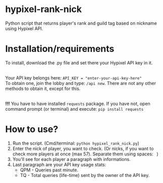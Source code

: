 # hypixel-rank-nick
Python script that returns player's rank and guild tag based on nickname using Hypixel API.

# Installation/requirements
To install, download the .py file and set there your Hypixel API key in it. <br /><br />

Your API key belongs here: `API_KEY = "enter-your-api-key-here"` <br />
To obtain one, join the lobby and type: `/api new`. There are not any other methods to obtain it, except for this. <br /><br />

**!!!** You have to have installed `requests` package. If you have not, open command prompt (or terminal) and execute: `pip install requests` 

# How to use? 
1.  Run the script. (Cmd/terminal: `python hypixel_rank_nick.py`)
1.  Enter the nick of player, you want to check. (Or nicks, if you want to check more players at once (max 57). Separate them using spaces: ` `)
1.  You'll see for each player a paragraph with informations. 
1.  Last paragraph are your API key usage stats: 
    *  QPM - Queries past minute. 
    *  TQ - Total queries (life-time) sent by the owner of the API key.


